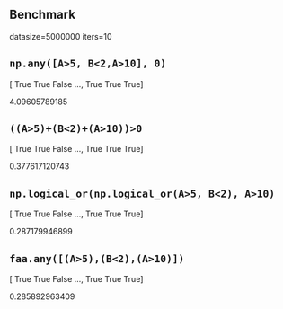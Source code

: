 Benchmark
---


datasize=5000000
iters=10


`np.any([A>5, B<2,A>10], 0)`
---

[ True  True False ...,  True  True  True]

4.09605789185


`((A>5)+(B<2)+(A>10))>0`
---

[ True  True False ...,  True  True  True]

0.377617120743



`np.logical_or(np.logical_or(A>5, B<2), A>10)`
---

[ True  True False ...,  True  True  True]

0.287179946899



`faa.any([(A>5),(B<2),(A>10)])`
---

[ True  True False ...,  True  True  True]

0.285892963409


